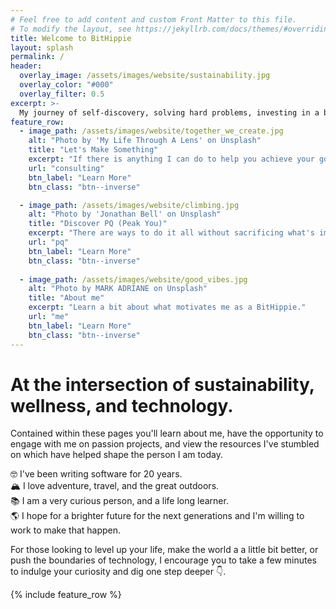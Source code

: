 ```yaml
---
# Feel free to add content and custom Front Matter to this file.
# To modify the layout, see https://jekyllrb.com/docs/themes/#overriding-theme-defaults
title: Welcome to BitHippie 
layout: splash
permalink: /
header:
  overlay_image: /assets/images/website/sustainability.jpg
  overlay_color: "#000"
  overlay_filter: 0.5
excerpt: >-
  My journey of self-discovery, solving hard problems, investing in a brighter future, and giving back.
feature_row:
  - image_path: /assets/images/website/together_we_create.jpg
    alt: "Photo by 'My Life Through A Lens' on Unsplash"
    title: "Let's Make Something"
    excerpt: "If there is anything I can do to help you achieve your goals, let's talk!"
    url: "consulting"
    btn_label: "Learn More"
    btn_class: "btn--inverse"

  - image_path: /assets/images/website/climbing.jpg
    alt: "Photo by 'Jonathan Bell' on Unsplash"
    title: "Discover PQ (Peak You)"
    excerpt: "There are ways to do it all without sacrificing what's important."
    url: "pq"
    btn_label: "Learn More"
    btn_class: "btn--inverse"
  
  - image_path: /assets/images/website/good_vibes.jpg
    alt: "Photo by MARK ADRIANE on Unsplash"
    title: "About me"
    excerpt: "Learn a bit about what motivates me as a BitHippie."
    url: "me"
    btn_label: "Learn More"
    btn_class: "btn--inverse"
--- 
```


# At the intersection of sustainability, wellness, and technology.

Contained within these pages you'll learn about me, have the opportunity to engage with me on passion projects, and 
view the resources I've stumbled on which have helped shape the person I am today.

🤓 I've been writing software for 20 years. <br/>
🏔 I love adventure, travel, and the great outdoors. <br/>
📚 I am a very curious person, and a life long learner. <br/>
🌎 I hope for a brighter future for the next generations and I'm willing to work to make that happen. <br/>

For those looking to level up your life, make the world a a little bit better, or push the boundaries of technology, I encourage you to take a few minutes to indulge your curiosity and dig one step deeper 👇. 


{% include feature_row %}
